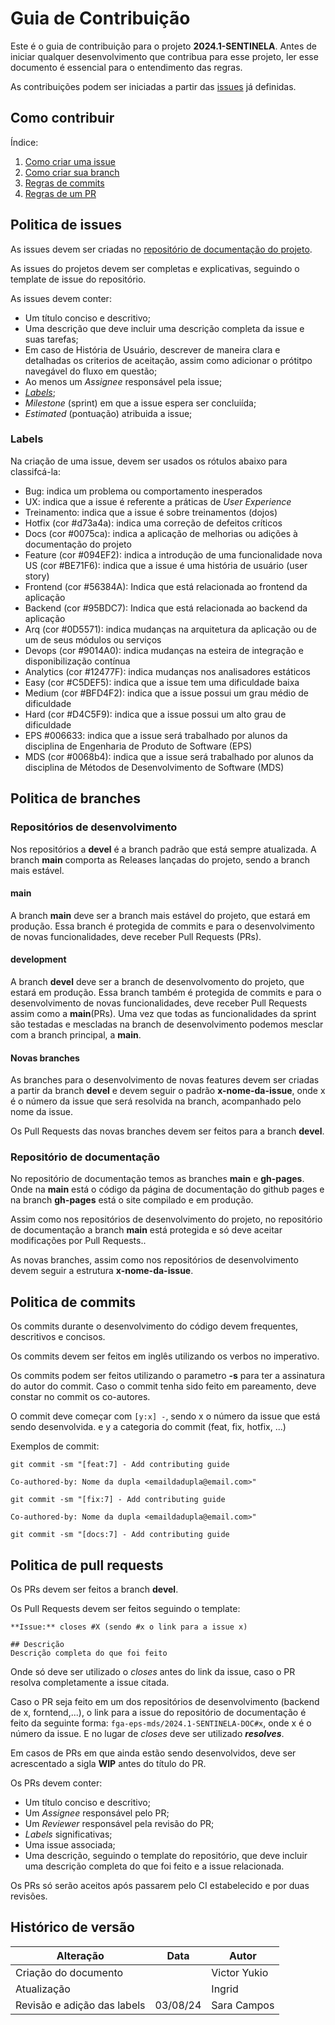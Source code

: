 # Guia de Contribuição

Este é o guia de contribuição para o projeto **2024.1-SENTINELA**. Antes de iniciar qualquer desenvolvimento que contribua para esse projeto, ler esse documento é essencial para o entendimento das regras.

As contribuições podem ser iniciadas a partir das [issues](https://github.com/fga-eps-mds/2024.1-SENTINELA-DOC/issues) já definidas.

## Como contribuir

Índice:

1. [Como criar uma issue](#politica-de-issues)
2. [Como criar sua branch](#politica-de-branches)
3. [Regras de commits](#politica-de-commits)
4. [Regras de um PR](#politica-de-pull-requests)

## Politica de issues

As issues devem ser criadas no [repositório de documentação do projeto](https://github.com/fga-eps-mds/2024.1-SENTINELA-DOC).

As issues do projetos devem ser completas e explicativas, seguindo o template de issue do repositório.

As issues devem conter:

- Um título conciso e descritivo;
- Uma descrição que deve incluir uma descrição completa da issue e suas tarefas;
- Em caso de História de Usuário, descrever de maneira clara e detalhadas os criterios de aceitação, assim como adicionar o prótitpo navegável do fluxo em questão;
- Ao menos um _Assignee_ responsável pela issue;
- [_Labels_](#labels);
- _Milestone_ (sprint) em que a issue espera ser concluiída;
- _Estimated_ (pontuação) atribuida a issue;

### Labels

Na criação de uma issue, devem ser usados os rótulos abaixo para classifcá-la:

- Bug: indica um problema ou comportamento inesperados
- UX: indica que a issue é referente a práticas de _User Experience_
- Treinamento: indica que a issue é sobre treinamentos (dojos)
- Hotfix (cor #d73a4a): indica uma correção de defeitos críticos
- Docs (cor #0075ca): indica a aplicação de melhorias ou adições à documentação do projeto
- Feature (cor #094EF2): indica a introdução de uma funcionalidade nova US (cor #BE71F6): indica que a issue é uma história de usuário (user story)
- Frontend (cor #56384A): Indica que está relacionada ao frontend da aplicação
- Backend (cor #95BDC7): Indica que está relacionada ao backend da aplicação
- Arq (cor #0D5571): indica mudanças na arquitetura da aplicação ou de um de seus módulos ou serviços
- Devops (cor #9014A0): indica mudanças na esteira de integração e disponibilização contínua
- Analytics (cor #12477F): indica mudanças nos analisadores estáticos
- Easy (cor #C5DEF5): indica que a issue tem uma dificuldade baixa
- Medium (cor #BFD4F2): indica que a issue possui um grau médio de dificuldade
- Hard (cor #D4C5F9): indica que a issue possui um alto grau de dificuldade
- EPS #006633: indica que a issue será trabalhado por alunos da disciplina de Engenharia de Produto de Software (EPS)
- MDS (cor #0068b4): indica que a issue será trabalhado por alunos da disciplina de Métodos de Desenvolvimento de Software (MDS)

## Politica de branches

### Repositórios de desenvolvimento

Nos repositórios a **devel** é a branch padrão que está sempre atualizada. A branch **main** comporta as Releases lançadas do projeto, sendo a branch mais estável.

#### main

A branch **main** deve ser a branch mais estável do projeto, que estará em produção. Essa branch é protegida de commits e para o desenvolvimento de novas funcionalidades, deve receber Pull Requests (PRs).

#### development

A branch **devel** deve ser a branch de desenvolvomento do projeto, que estará em produção. Essa branch também é protegida de commits e para o desenvolvimento de novas funcionalidades, deve receber Pull Requests assim como a **main**(PRs). Uma vez que todas as funcionalidades da sprint são testadas e mescladas na branch de desenvolvimento podemos mesclar com a branch principal, a **main**.

#### Novas branches

As branches para o desenvolvimento de novas features devem ser criadas a partir da branch **devel** e devem seguir o padrão **x-nome-da-issue**, onde x é o número da issue que será resolvida na branch, acompanhado pelo nome da issue.

Os Pull Requests das novas branches devem ser feitos para a branch **devel**.

### Repositório de documentação

No repositório de documentação temos as branches **main** e **gh-pages**. Onde na **main** está o código da página de documentação do github pages e na branch **gh-pages** está o site compilado e em produção.

Assim como nos repositórios de desenvolvimento do projeto, no repositório de documentação a branch **main** está protegida e só deve aceitar modificações por Pull Requests..

As novas branches, assim como nos repositórios de desenvolvimento devem seguir a estrutura **x-nome-da-issue**.

## Politica de commits

Os commits durante o desenvolvimento do código devem frequentes, descritivos e concisos.

Os commits devem ser feitos em inglês utilizando os verbos no imperativo.

Os commits podem ser feitos utilizando o parametro **-s** para ter a assinatura do autor do commit. Caso o commit tenha sido feito em pareamento, deve constar no commit os co-autores.

O commit deve começar com `[y:x] -`, sendo x o número da issue que está sendo desenvolvida. e y a categoria do commit (feat, fix, hotfix, ...)

Exemplos de commit:

```
git commit -sm "[feat:7] - Add contributing guide

Co-authored-by: Nome da dupla <emaildadupla@email.com>"

git commit -sm "[fix:7] - Add contributing guide

Co-authored-by: Nome da dupla <emaildadupla@email.com>"

git commit -sm "[docs:7] - Add contributing guide
```

## Politica de pull requests

Os PRs devem ser feitos a branch **devel**.

Os Pull Requests devem ser feitos seguindo o template:

```
**Issue:** closes #X (sendo #x o link para a issue x)

## Descrição
Descrição completa do que foi feito

```

Onde só deve ser utilizado o *closes* antes do link da issue, caso o PR resolva completamente a issue citada.

Caso o PR seja feito em um dos repositórios de desenvolvimento (backend de x, forntend,...), o link para a issue do repositório de documentação é feito da seguinte forma: `fga-eps-mds/2024.1-SENTINELA-DOC#x`, onde x é o número da issue. E no lugar de *closes* deve ser utilizado  ***resolves***.

Em casos de PRs em que ainda estão sendo desenvolvidos, deve ser acrescentado a sigla **WIP** antes do título do PR.

Os PRs devem conter:

- Um título conciso e descritivo;
- Um _Assignee_ responsável pelo PR;
- Um _Reviewer_ responsável pela revisão do PR;
- _Labels_ significativas;
- Uma issue associada;
- Uma descrição, seguindo o template do repositório, que deve incluir uma descrição completa do que foi feito e a issue relacionada.

Os PRs só serão aceitos após passarem pelo CI estabelecido e por duas revisões.

## Histórico de versão

| Alteração                   | Data     | Autor        |
| --------------------------- | -------- | ------------ |
| Criação do documento        |          | Victor Yukio |
| Atualização                 |          | Ingrid       |
| Revisão e adição das labels | 03/08/24 | Sara Campos  |
